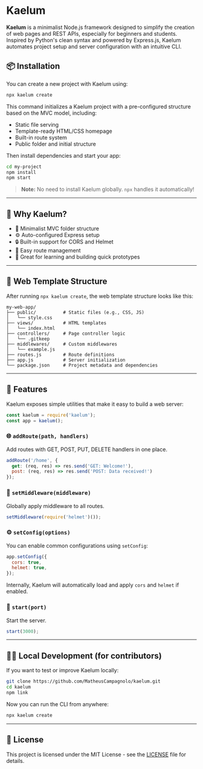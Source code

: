 # Kaelum

**Kaelum** is a minimalist Node.js framework designed to simplify the creation of web pages and REST APIs, especially for beginners and students. Inspired by Python's clean syntax and powered by Express.js, Kaelum automates project setup and server configuration with an intuitive CLI.

## 📦 Installation

You can create a new project with Kaelum using:

```bash
npx kaelum create
````

This command initializes a Kaelum project with a pre-configured structure based on the MVC model, including:

* Static file serving
* Template-ready HTML/CSS homepage
* Built-in route system
* Public folder and initial structure

Then install dependencies and start your app:

```bash
cd my-project
npm install
npm start
```

> **Note:** No need to install Kaelum globally. `npx` handles it automatically!

---

## 🧠 Why Kaelum?

* 📂 Minimalist MVC folder structure
* ⚙️ Auto-configured Express setup
* 🔒 Built-in support for CORS and Helmet
* 🧱 Easy route management
* 🧪 Great for learning and building quick prototypes

---

## 📁 Web Template Structure

After running `npx kaelum create`, the web template structure looks like this:

```
my-web-app/
├── public/          # Static files (e.g., CSS, JS)
│   └── style.css
├── views/           # HTML templates
│   └── index.html
├── controllers/     # Page controller logic
│   └── .gitkeep
├── middlewares/     # Custom middlewares
│   └── example.js
├── routes.js        # Route definitions
├── app.js           # Server initialization
└── package.json     # Project metadata and dependencies
```

---

## 🚀 Features

Kaelum exposes simple utilities that make it easy to build a web server:

```js
const kaelum = require('kaelum');
const app = kaelum();
```

### 🌐 `addRoute(path, handlers)`

Add routes with GET, POST, PUT, DELETE handlers in one place.

```js
addRoute('/home', {
  get: (req, res) => res.send('GET: Welcome!'),
  post: (req, res) => res.send('POST: Data received!')
});
```

### 🔐 `setMiddleware(middleware)`

Globally apply middleware to all routes.

```js
setMiddleware(require('helmet')());
```

### ⚙️ `setConfig(options)`

You can enable common configurations using `setConfig`:

```js
app.setConfig({
  cors: true,
  helmet: true,
});
```

Internally, Kaelum will automatically load and apply `cors` and `helmet` if enabled.

### 🚀 `start(port)`

Start the server.

```js
start(3000);
```

---

## 👨‍💻 Local Development (for contributors)

If you want to test or improve Kaelum locally:

```bash
git clone https://github.com/MatheusCampagnolo/kaelum.git
cd kaelum
npm link
```

Now you can run the CLI from anywhere:

```bash
npx kaelum create
```

---

## 📄 License

This project is licensed under the MIT License - see the [LICENSE](LICENSE) file for details.